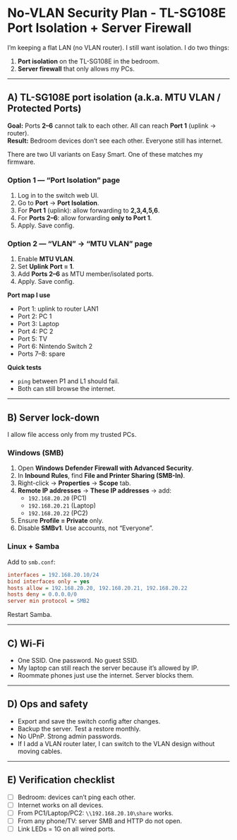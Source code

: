 # No-VLAN Security Plan - TL-SG108E Port Isolation + Server Firewall
I’m keeping a flat LAN (no VLAN router). I still want isolation. I do two things:
1) **Port isolation** on the TL-SG108E in the bedroom.
2) **Server firewall** that only allows my PCs.

---

## A) TL-SG108E port isolation (a.k.a. MTU VLAN / Protected Ports)
**Goal:** Ports **2–6** cannot talk to each other. All can reach **Port 1** (uplink → router).  
**Result:** Bedroom devices don’t see each other. Everyone still has internet.

There are two UI variants on Easy Smart. One of these matches my firmware.

### Option 1 — “Port Isolation” page
1. Log in to the switch web UI.  
2. Go to **Port** → **Port Isolation**.  
3. For **Port 1** (uplink): allow forwarding to **2,3,4,5,6**.  
4. For **Ports 2–6**: allow forwarding **only to Port 1**.  
5. Apply. Save config.

### Option 2 — “VLAN” → “MTU VLAN” page
1. Enable **MTU VLAN**.  
2. Set **Uplink Port = 1**.  
3. Add **Ports 2–6** as MTU member/isolated ports.  
4. Apply. Save config.

**Port map I use**
- Port 1: uplink to router LAN1  
- Port 2: PC 1  
- Port 3: Laptop  
- Port 4: PC 2  
- Port 5: TV  
- Port 6: Nintendo Switch 2  
- Ports 7–8: spare

**Quick tests**
- `ping` between P1 and L1 should fail.  
- Both can still browse the internet.

---

## B) Server lock-down
I allow file access only from my trusted PCs.

### Windows (SMB)
1. Open **Windows Defender Firewall with Advanced Security**.  
2. In **Inbound Rules**, find **File and Printer Sharing (SMB-In)**.  
3. Right-click → **Properties** → **Scope** tab.  
4. **Remote IP addresses** → **These IP addresses** → add:  
   - `192.168.20.20` (PC1)  
   - `192.168.20.21` (Laptop)  
   - `192.168.20.22` (PC2)  
5. Ensure **Profile = Private** only.  
6. Disable **SMBv1**. Use accounts, not “Everyone”.

### Linux + Samba
Add to `smb.conf`:
```ini
interfaces = 192.168.20.10/24
bind interfaces only = yes
hosts allow = 192.168.20.20, 192.168.20.21, 192.168.20.22
hosts deny = 0.0.0.0/0
server min protocol = SMB2
```
Restart Samba.

---

## C) Wi-Fi
- One SSID. One password. No guest SSID.  
- My laptop can still reach the server because it’s allowed by IP.  
- Roommate phones just use the internet. Server blocks them.

---

## D) Ops and safety
- Export and save the switch config after changes.  
- Backup the server. Test a restore monthly.  
- No UPnP. Strong admin passwords.  
- If I add a VLAN router later, I can switch to the VLAN design without moving cables.

---

## E) Verification checklist
- [ ] Bedroom: devices can’t ping each other.  
- [ ] Internet works on all devices.  
- [ ] From PC1/Laptop/PC2: `\\192.168.20.10\share` works.  
- [ ] From any phone/TV: server SMB and HTTP do not open.  
- [ ] Link LEDs = 1G on all wired ports.
